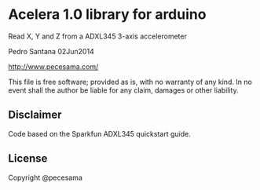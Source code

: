 # Acelera 1.0 library for arduino

Read X, Y and Z from a ADXL345 3-axis accelerometer

Pedro Santana 02Jun2014

http://www.pecesama.com/

This file is free software; provided as is, with no warranty of any kind.
In no event shall the author be liable for any claim, damages or other liability.

## Disclaimer

Code based on the Sparkfun ADXL345 quickstart guide.

## License

Copyright @pecesama